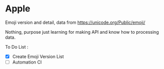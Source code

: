 # Apple

Emoji version and detail, data from <https://unicode.org/Public/emoji/>

Nothing, purpose just learning for making API and know how to processing data.

To Do List :

- [x] Create Emoji Version List
- [ ] Automation CI
